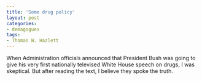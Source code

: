 ```yaml
---
title: 'Some drug policy'
layout: post
categories:
- demagogues
tags:
- Thomas W. Hazlett
---
```


When Administration officials announced that President Bush was going to give his very first nationally televised White House speech on drugs, I was skeptical. But after reading the text, I believe they spoke the truth.